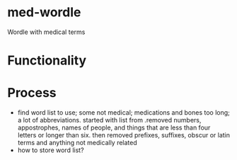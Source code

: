 # med-wordle
Wordle with medical terms

# Functionality

# Process

- find word list to use; some not medical; medications and bones too long; a lot of abbreviations. started with list from .removed numbers, appostrophes, names of people, and things that are less than four letters or longer than six. then removed prefixes, suffixes, obscur or latin terms and anything not medically related
- how to store word list?